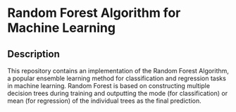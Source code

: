 # Random Forest Algorithm for Machine Learning

## Description

This repository contains an implementation of the Random Forest Algorithm, a popular ensemble learning method for classification and regression tasks in machine learning. Random Forest is based on constructing multiple decision trees during training and outputting the mode (for classification) or mean (for regression) of the individual trees as the final prediction.
